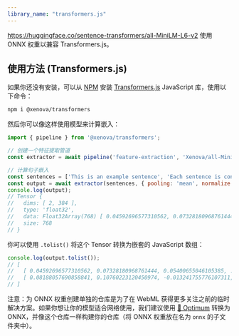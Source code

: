 ```yaml
---
library_name: "transformers.js"
---
```


https://huggingface.co/sentence-transformers/all-MiniLM-L6-v2 使用 ONNX 权重以兼容 Transformers.js。

## 使用方法 (Transformers.js)

如果你还没有安装，可以从 [NPM](https://www.npmjs.com/package/@xenova/transformers) 安装 [Transformers.js](https://huggingface.co/docs/transformers.js) JavaScript 库，使用以下命令：
```bash
npm i @xenova/transformers
```

然后你可以像这样使用模型来计算嵌入：

```js
import { pipeline } from '@xenova/transformers';

// 创建一个特征提取管道
const extractor = await pipeline('feature-extraction', 'Xenova/all-MiniLM-L6-v2');

// 计算句子嵌入
const sentences = ['This is an example sentence', 'Each sentence is converted'];
const output = await extractor(sentences, { pooling: 'mean', normalize: true });
console.log(output);
// Tensor {
//   dims: [ 2, 384 ],
//   type: 'float32',
//   data: Float32Array(768) [ 0.04592696577310562, 0.07328180968761444, ... ],
//   size: 768
// }
```

你可以使用 `.tolist()` 将这个 Tensor 转换为嵌套的 JavaScript 数组：
```js
console.log(output.tolist());
// [
//   [ 0.04592696577310562, 0.07328180968761444, 0.05400655046105385, ... ],
//   [ 0.08188057690858841, 0.10760223120450974, -0.013241755776107311, ... ]
// ]
```

注意：为 ONNX 权重创建单独的仓库是为了在 WebML 获得更多关注之前的临时解决方案。如果你想让你的模型适合网络使用，我们建议使用 [🤗 Optimum](https://huggingface.co/docs/optimum/index) 转换为 ONNX，并像这个仓库一样构建你的仓库（将 ONNX 权重放在名为 `onnx` 的子文件夹中）。